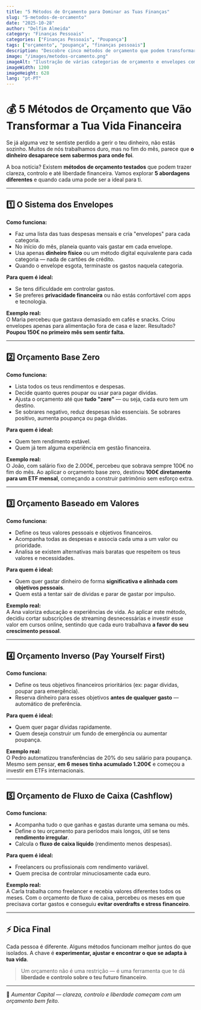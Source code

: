 ```yaml
---
title: "5 Métodos de Orçamento para Dominar as Tuas Finanças"
slug: "5-metodos-de-orcamento"
date: "2025-10-28"
author: "Delfim Almeida"
category: "Finanças Pessoais"
categories: ["Finanças Pessoais", "Poupança"]
tags: ["orçamento", "poupança", "finanças pessoais"]
description: "Descobre cinco métodos de orçamento que podem transformar a tua relação com o dinheiro e ajudar-te a poupar, investir e atingir os teus objetivos financeiros."
image: "/images/metodos-orcamento.png"
imageAlt: "Ilustração de várias categorias de orçamento e envelopes com dinheiro"
imageWidth: 1200
imageHeight: 628
lang: "pt-PT"
---
```


# 💰 5 Métodos de Orçamento que Vão Transformar a Tua Vida Financeira

Se já alguma vez te sentiste perdido a gerir o teu dinheiro, não estás sozinho. Muitos de nós trabalhamos duro, mas no fim do mês, parece que **o dinheiro desaparece sem sabermos para onde foi**.  

A boa notícia? Existem **métodos de orçamento testados** que podem trazer clareza, controlo e até liberdade financeira. Vamos explorar **5 abordagens diferentes** e quando cada uma pode ser a ideal para ti.

---

## 1️⃣ O Sistema dos Envelopes

**Como funciona:**  
- Faz uma lista das tuas despesas mensais e cria "envelopes" para cada categoria.  
- No início do mês, planeia quanto vais gastar em cada envelope.  
- Usa apenas **dinheiro físico** ou um método digital equivalente para cada categoria — nada de cartões de crédito.  
- Quando o envelope esgota, terminaste os gastos naquela categoria.

**Para quem é ideal:**  
- Se tens dificuldade em controlar gastos.  
- Se preferes **privacidade financeira** ou não estás confortável com apps e tecnologia.  

**Exemplo real:**  
O Maria percebeu que gastava demasiado em cafés e snacks. Criou envelopes apenas para alimentação fora de casa e lazer. Resultado? **Poupou 150€ no primeiro mês sem sentir falta.**

---

## 2️⃣ Orçamento Base Zero

**Como funciona:**  
- Lista todos os teus rendimentos e despesas.  
- Decide quanto queres poupar ou usar para pagar dívidas.  
- Ajusta o orçamento até que **tudo "zere"** — ou seja, cada euro tem um destino.  
- Se sobrares negativo, reduz despesas não essenciais. Se sobrares positivo, aumenta poupança ou paga dívidas.

**Para quem é ideal:**  
- Quem tem rendimento estável.  
- Quem já tem alguma experiência em gestão financeira.

**Exemplo real:**  
O João, com salário fixo de 2.000€, percebeu que sobrava sempre 100€ no fim do mês. Ao aplicar o orçamento base zero, destinou **100€ diretamente para um ETF mensal**, começando a construir patrimônio sem esforço extra.

---

## 3️⃣ Orçamento Baseado em Valores

**Como funciona:**  
- Define os teus valores pessoais e objetivos financeiros.  
- Acompanha todas as despesas e associa cada uma a um valor ou prioridade.  
- Analisa se existem alternativas mais baratas que respeitem os teus valores e necessidades.

**Para quem é ideal:**  
- Quem quer gastar dinheiro de forma **significativa e alinhada com objetivos pessoais**.  
- Quem está a tentar sair de dívidas e parar de gastar por impulso.

**Exemplo real:**  
A Ana valoriza educação e experiências de vida. Ao aplicar este método, decidiu cortar subscrições de streaming desnecessárias e investir esse valor em cursos online, sentindo que cada euro trabalhava **a favor do seu crescimento pessoal**.

---

## 4️⃣ Orçamento Inverso (Pay Yourself First)

**Como funciona:**  
- Define os teus objetivos financeiros prioritários (ex: pagar dívidas, poupar para emergência).  
- Reserva dinheiro para esses objetivos **antes de qualquer gasto** — automático de preferência.

**Para quem é ideal:**  
- Quem quer pagar dívidas rapidamente.  
- Quem deseja construir um fundo de emergência ou aumentar poupança.

**Exemplo real:**  
O Pedro automatizou transferências de 20% do seu salário para poupança. Mesmo sem pensar, **em 6 meses tinha acumulado 1.200€** e começou a investir em ETFs internacionais.

---

## 5️⃣ Orçamento de Fluxo de Caixa (Cashflow)

**Como funciona:**  
- Acompanha tudo o que ganhas e gastas durante uma semana ou mês.  
- Define o teu orçamento para períodos mais longos, útil se tens **rendimento irregular**.  
- Calcula o **fluxo de caixa líquido** (rendimento menos despesas).  

**Para quem é ideal:**  
- Freelancers ou profissionais com rendimento variável.  
- Quem precisa de controlar minuciosamente cada euro.

**Exemplo real:**  
A Carla trabalha como freelancer e recebia valores diferentes todos os meses. Com o orçamento de fluxo de caixa, percebeu os meses em que precisava cortar gastos e conseguiu **evitar overdrafts e stress financeiro**.

---

## ⚡ Dica Final

Cada pessoa é diferente. Alguns métodos funcionam melhor juntos do que isolados. A chave é **experimentar, ajustar e encontrar o que se adapta à tua vida**.  

> Um orçamento não é uma restrição — é uma ferramenta que te dá **liberdade e controlo sobre o teu futuro financeiro**.

---

💬 *Aumentar Capital — clareza, controlo e liberdade começam com um orçamento bem feito.*
